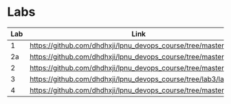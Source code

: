 # Labs
| Lab | Link |
| --- | ---- |
| 1   | https://github.com/dhdhxji/lpnu_devops_course/tree/master/lab_1 |
| 2a  | https://github.com/dhdhxji/lpnu_devops_course/tree/master/lab_2a |
| 2   | https://github.com/dhdhxji/lpnu_devops_course/tree/master/lab_2  |
| 3   | https://github.com/dhdhxji/lpnu_devops_course/tree/lab3/lab_3 |
| 4   | https://github.com/dhdhxji/lpnu_devops_course/tree/master/lab_4 |